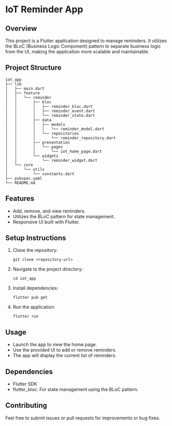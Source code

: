 # IoT Reminder App

## Overview

This project is a Flutter application designed to manage reminders. It utilizes the BLoC (Business Logic Component) pattern to separate business logic from the UI, making the application more scalable and maintainable.

## Project Structure

```
iot_app
├── lib
│   ├── main.dart
│   ├── feature
│   │   └── reminder
│   │       ├── bloc
│   │       │   ├── reminder_bloc.dart
│   │       │   ├── reminder_event.dart
│   │       │   └── reminder_state.dart
│   │       ├── data
│   │       │   ├── models
│   │       │   │   └── reminder_model.dart
│   │       │   └── repositories
│   │       │       └── reminder_repository.dart
│   │       ├── presentation
│   │       │   └── pages
│   │       │       └── iot_home_page.dart
│   │       └── widgets
│   │           └── reminder_widget.dart
│   └── core
│       └── utils
│           └── constants.dart
├── pubspec.yaml
└── README.md
```

## Features

- Add, remove, and view reminders.
- Utilizes the BLoC pattern for state management.
- Responsive UI built with Flutter.

## Setup Instructions

1. Clone the repository:
   ```
   git clone <repository-url>
   ```
2. Navigate to the project directory:
   ```
   cd iot_app
   ```
3. Install dependencies:
   ```
   flutter pub get
   ```
4. Run the application:
   ```
   flutter run
   ```

## Usage

- Launch the app to view the home page.
- Use the provided UI to add or remove reminders.
- The app will display the current list of reminders.

## Dependencies

- Flutter SDK
- flutter_bloc: For state management using the BLoC pattern.

## Contributing

Feel free to submit issues or pull requests for improvements or bug fixes.

